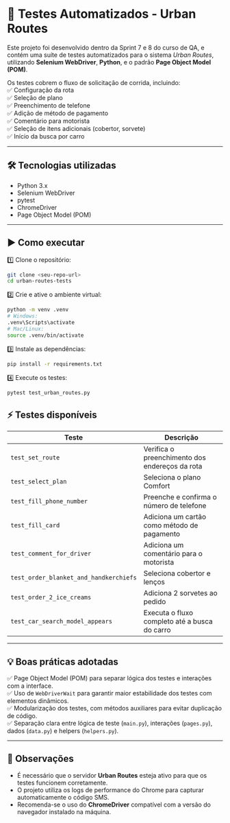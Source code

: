 # 🚖 Testes Automatizados - Urban Routes

Este projeto foi desenvolvido dentro da Sprint 7 e 8 do curso de QA, e contém uma suíte de testes automatizados para o sistema *Urban Routes*, utilizando **Selenium WebDriver**, **Python**, e o padrão **Page Object Model (POM)**.

Os testes cobrem o fluxo de solicitação de corrida, incluindo:  
✅ Configuração da rota  
✅ Seleção de plano  
✅ Preenchimento de telefone  
✅ Adição de método de pagamento  
✅ Comentário para motorista  
✅ Seleção de itens adicionais (cobertor, sorvete)  
✅ Início da busca por carro  

---

## 🛠 Tecnologias utilizadas

- Python 3.x  
- Selenium WebDriver  
- pytest 
- ChromeDriver  
- Page Object Model (POM)

---

## ▶️ Como executar

1️⃣ Clone o repositório:
```bash
git clone <seu-repo-url>
cd urban-routes-tests
```

2️⃣ Crie e ative o ambiente virtual:
```bash
python -m venv .venv
# Windows:
.venv\Scripts\activate
# Mac/Linux:
source .venv/bin/activate
```

3️⃣ Instale as dependências:
```bash
pip install -r requirements.txt
```

4️⃣ Execute os testes:
```bash
pytest test_urban_routes.py
```

## ⚡ Testes disponíveis

| Teste                               | Descrição                                              |
|-------------------------------------|--------------------------------------------------------|
| `test_set_route`                    | Verifica o preenchimento dos endereços da rota        |
| `test_select_plan`                  | Seleciona o plano Comfort                             |
| `test_fill_phone_number`            | Preenche e confirma o número de telefone              |
| `test_fill_card`                    | Adiciona um cartão como método de pagamento           |
| `test_comment_for_driver`           | Adiciona um comentário para o motorista               |
| `test_order_blanket_and_handkerchiefs` | Seleciona cobertor e lenços                        |
| `test_order_2_ice_creams`           | Adiciona 2 sorvetes ao pedido                         |
| `test_car_search_model_appears`     | Executa o fluxo completo até a busca do carro         |

---

## 💡 Boas práticas adotadas

✅ Page Object Model (POM) para separar lógica dos testes e interações com a interface.  
✅ Uso de `WebDriverWait` para garantir maior estabilidade dos testes com elementos dinâmicos.  
✅ Modularização dos testes, com métodos auxiliares para evitar duplicação de código.  
✅ Separação clara entre lógica de teste (`main.py`), interações (`pages.py`), dados (`data.py`) e helpers (`helpers.py`).  

---

## 📌 Observações

- É necessário que o servidor **Urban Routes** esteja ativo para que os testes funcionem corretamente.
- O projeto utiliza os logs de performance do Chrome para capturar automaticamente o código SMS.
- Recomenda-se o uso do **ChromeDriver** compatível com a versão do navegador instalado na máquina.
